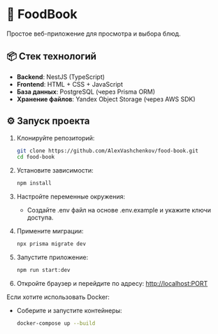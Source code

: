 # 🍲 FoodBook

Простое веб-приложение для просмотра и выбора блюд.

## 📦 Стек технологий

- **Backend**: NestJS (TypeScript)
- **Frontend**: HTML + CSS + JavaScript
- **База данных**: PostgreSQL (через Prisma ORM)
- **Хранение файлов**: Yandex Object Storage (через AWS SDK)

## ⚙️ Запуск проекта

1. Клонируйте репозиторий:

   ```bash
   git clone https://github.com/AlexVashchenkov/food-book.git
   cd food-book
   ```

2. Установите зависимости:

   ```bash
   npm install
   ```

3. Настройте переменные окружения:
   * Создайте .env файл на основе .env.example и укажите ключи доступа.

4. Примените миграции:

   ```bash
   npx prisma migrate dev
   ```
5. Запустите приложение:

   ```bash
   npm run start:dev
   ```

6. Откройте браузер и перейдите по адресу: [http://localhost:PORT](http://localhost:PORT)

Если хотите использовать Docker:
   * Соберите и запустите контейнеры:

      ```bash
      docker-compose up --build
      ```